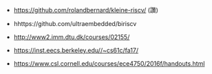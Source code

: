 

* https://github.com/rolandbernard/kleine-riscv/ (讚)

* hhttps://github.com/ultraembedded/biriscv

* http://www2.imm.dtu.dk/courses/02155/

* https://inst.eecs.berkeley.edu//~cs61c/fa17/

* https://www.csl.cornell.edu/courses/ece4750/2016f/handouts.html


